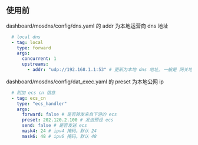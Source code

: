 
## 使用前

dashboard/mosdns/config/dns.yaml 的 addr 为本地运营商 dns 地址

```yaml
  # local dns
  - tag: local
    type: forward
    args:
      concurrent: 1
      upstreams:
        - addr: "udp://192.168.1.1:53" # 更新为本地 dns 地址, 一般是 网关地址
```

dashboard/mosdns/config/dat_exec.yaml 的 preset 为本地公网 ip

```yaml
  # 附加 ecs cn 信息
  - tag: ecs_cn
    type: "ecs_handler"
    args:
      forward: false # 是否转发来自下游的 ecs
      preset: 202.120.2.100 # 发送预设 ecs
      send: false # 是否发送 ecs
      mask4: 24 # ipv4 掩码。默认 24
      mask6: 48 # ipv6 掩码。默认 48
```